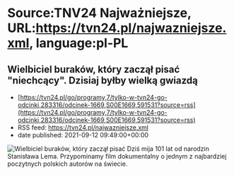 # Source:TNV24 Najważniejsze, URL:https://tvn24.pl/najwazniejsze.xml, language:pl-PL

## Wielbiciel buraków, który zaczął pisać "niechcący". Dzisiaj byłby wielką gwiazdą
 - [https://tvn24.pl/go/programy,7/tylko-w-tvn24-go-odcinki,283316/odcinek-1669,S00E1669,591531?source=rss](https://tvn24.pl/go/programy,7/tylko-w-tvn24-go-odcinki,283316/odcinek-1669,S00E1669,591531?source=rss)
 - RSS feed: https://tvn24.pl/najwazniejsze.xml
 - date published: 2021-09-12 09:49:00+00:00

<img alt="Wielbiciel buraków, który zaczął pisać " src="https://tvn24.pl/najnowsze/cdn-zdjecie-vl7bey-stanislaw-lem-5410211/alternates/LANDSCAPE_1280" />
    Dziś mija 101 lat od narodzin Stanisława Lema. Przypominamy film dokumentalny o  jednym z najbardziej poczytnych polskich autorów na świecie.

